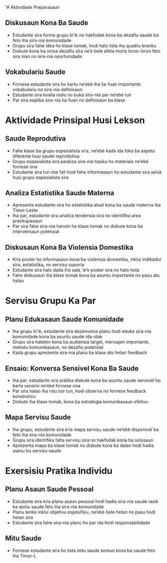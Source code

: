 '# Aktividade Preparasaun

## Diskusaun Kona Ba Saude
- Estudante sira forma grupu ki’ik no hakfodak kona ba dezafiu saude ba feto iha sira-nia komunidade
- Grupu sira fahe idea ho klase tomak, hodi halo lista iha quadru branku
- Diskute kona ba oinsa dezafiu sira ne’e bele afeta moris loron-loron feto sira nian no sira-nia oportunidade

## Vokabulariu Saude
- Fornese estudante sira ho kartu ne’ebé iha lia-fuan importante vokabulariu no sira-nia definisaun
- Estudante sira koalia malu no buka sira-nia par ne’ebé tuir
- Par sira esplika sira-nia lia-fuan no definisaun ba klase

# Aktividade Prinsipal Husi Lekson

## Saude Reprodutiva
- Fahe klase ba grupu espesialista sira, ne’ebé kada ida foka ba aspetu diferente husi saude reprodutiva
- Grupu espesialista sira peskiza sira-nia topiku ho materiais ne’ebé fornese ona
- Estudante sira tun mai fali hodi fahe informasaun ho estudante sira seluk husi grupu espesialista sira

## Analiza Estatistika Saude Materna
- Apresenta estudante sira ho estatistika atual kona ba saude materna iha Timor-Leste
- Iha par, estudante sira analiza tendensia sira no identifika area preokupasaun
- Par sira fahe sira-nia hanoin ho klase tomak no diskute kona ba intervensaun potensial

## Diskusaun Kona Ba Violensia Domestika
- Kria poster ho informasaun kona ba violensia domestika, inklui indikador sira, estatistika, no servisu suporta
- Estudante sira halo dada iha sala, le’e poster sira no halo nota
- Fahe diskusaun iha klase tomak kona ba asuntu importante no pasu atu halao

# Servisu Grupu Ka Par

## Planu Edukasaun Saude Komunidade
- Iha grupu ki’ik, estudante sira dezenvolve planu hodi eduka sira-nia komunidade kona ba asuntu saude ida-idak
- Grupu sira hateten kona ba audiensia target, mensajen importante, metodu komunikasaun, no dezafiu potensial
- Kada grupu aprezenta sira-nia planu ba klase atu hetan feedback

## Ensaio: Konversa Sensivel Kona Ba Saude
- Iha par, estudante sira prátika diskute kona ba asuntu saude sensivel ho karta senario ne’ebé fornese ona
- Par sira halao iha rolu tuir tun, hodi observa no fornese feedback konstrutivu
- Diskute iha klase tomak, kona ba estrategia komunikasaun efetivu

## Mapa Servisu Saude
- Iha grupu, estudante sira kria mapa servisu saude ne’ebé disponivel ba feto iha sira-nia komunidade
- Grupu sira identifika falta servisu sira no hakfodak kona ba solusaun
- Aprezenta mapa ba klase tomak no diskute kona ba dalan hodi hadia asesu ba servisu saude

# Exersisiu Pratika Individu

## Planu Asaun Saude Pessoal
- Estudante sira kria planu asaun pessoal hodi hadia sira-nia saude rasik ka apoiu saude feto iha sira-nia komunidade
- Planu tenke inklui objetivu espesifiku, ne’ebé bele hetan no pasu hodi hetan sira
- Estudante sira fahe sira-nia planu ho par ida hodi responsabilidade

## Mitu Saude
- Fornese estudante sira ho lista mitu saude komun kona ba saude feto iha Timor-L